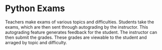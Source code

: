 # Python Exams
Teachers make exams of various topics and difficulties. Students take the exams, which are then sent through autograding by the instructor. This autograding feature generates feedback for the student. The instructor can then submit the grades. These grades are viewable to the student and arraged by topic and difficulty.
